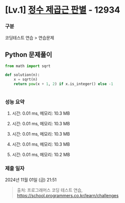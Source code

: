# [Lv.1] [정수 제곱근 판별](https://school.programmers.co.kr/learn/courses/30/lessons/12934?language=python3) - 12934 

### 구분

코딩테스트 연습 > 연습문제

## Python 문제풀이

```py
from math import sqrt

def solution(n):
    x = sqrt(n)
    return pow(x + 1, 2) if x.is_integer() else -1
    
```

### 성능 요약

1. 시간: 0.01 ms, 메모리: 10.3 MB

2. 시간: 0.01 ms, 메모리: 10.3 MB
3. 시간: 0.01 ms, 메모리: 10.3 MB
4. 시간: 0.01 ms, 메모리: 10.3 MB
5. 시간: 0.01 ms, 메모리: 10.2 MB

### 제출 일자

2024년 11월 01일 (금) 21:51

> 출처: 프로그래머스 코딩 테스트 연습, https://school.programmers.co.kr/learn/challenges